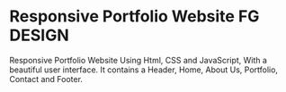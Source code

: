 # Responsive Portfolio Website FG DESIGN
Responsive Portfolio Website Using Html, CSS and JavaScript, With a beautiful user interface. It contains a Header, Home, About Us, Portfolio, Contact and Footer.

